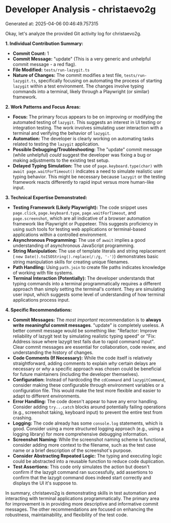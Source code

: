 # Developer Analysis - christaevo2g
Generated at: 2025-04-06 00:46:49.757315

Okay, let's analyze the provided Git activity log for christaevo2g.

**1. Individual Contribution Summary:**

*   **Commit Count:** 1
*   **Commit Message:** "update" (This is a very generic and unhelpful commit message - a red flag).
*   **File Modified:** `tests/run-lazygit.ts`
*   **Nature of Changes:** The commit modifies a test file, `tests/run-lazygit.ts`, specifically focusing on automating the process of starting `lazygit` within a test environment.  The changes involve typing commands into a terminal, likely through a Playwright (or similar) framework.

**2. Work Patterns and Focus Areas:**

*   **Focus:**  The primary focus appears to be on improving or modifying the automated testing of `lazygit`. This suggests an interest in UI testing or integration testing.  The work involves simulating user interaction with a terminal and verifying the behavior of `lazygit`.
*   **Automation:** The developer is clearly working on automating tasks related to testing the `lazygit` application.
*   **Possible Debugging/Troubleshooting:** The "update" commit message (while unhelpful) *could* suggest the developer was fixing a bug or making adjustments to the existing test setup.
*   **Delayed Typing Simulation:** The use of `page.keyboard.type(char)` with `await page.waitForTimeout()`  indicates a need to simulate realistic user typing behavior.  This might be necessary because `lazygit` or the testing framework reacts differently to rapid input versus more human-like input.

**3. Technical Expertise Demonstrated:**

*   **Testing Framework (Likely Playwright):**  The code snippet uses `page.click`, `page.keyboard.type`, `page.waitForTimeout`, and `page.screenshot`, which are all indicative of a browser automation framework like Playwright or Puppeteer. This suggests proficiency in using such tools for testing web applications or terminal-based applications within a controlled environment.
*   **Asynchronous Programming:** The use of `await` implies a good understanding of asynchronous JavaScript programming.
*   **String Manipulation:** The use of template literals and string replacement ( `new Date().toISOString().replace(/:/g, '-')`) demonstrates basic string manipulation skills for creating unique filenames.
*   **Path Handling:**  Using `path.join` to create file paths indicates knowledge of working with file systems.
*   **Terminal Interaction (Potentially):** The developer understands that typing commands into a terminal programmatically requires a different approach than simply setting the terminal's content. They are simulating user input, which suggests some level of understanding of how terminal applications process input.

**4. Specific Recommendations:**

*   **Commit Messages:**  The *most important* recommendation is to **always write meaningful commit messages**.  "update" is completely useless.  A better commit message would be something like:  "Refactor: Improve reliability of lazygit test by simulating realistic typing speed" or "Fix: Address issue where lazygit test fails due to rapid command input".  Clear commit messages are essential for collaboration, code review, and understanding the history of changes.
*   **Code Comments (If Necessary):**  While the code itself is relatively straightforward, adding comments to explain *why* certain delays are necessary or *why* a specific approach was chosen could be beneficial for future maintainers (including the developer themselves).
*   **Configuration:** Instead of hardcoding the `cdCommand` and `lazygitCommand`, consider making these configurable through environment variables or a configuration file. This would make the test more flexible and easier to adapt to different environments.
*   **Error Handling:**  The code doesn't appear to have any error handling.  Consider adding `try...catch` blocks around potentially failing operations (e.g., screenshot taking, keyboard input) to prevent the entire test from crashing.
*   **Logging:**  The code already has some `console.log` statements, which is good.  Consider using a more structured logging approach (e.g., using a logging library) for more comprehensive debugging information.
*   **Screenshot Naming:**  While the screenshot naming scheme is functional, consider adding more context to the filename, such as the test case name or a brief description of the screenshot's purpose.
*   **Consider Abstracting Repeated Logic:**  The typing and executing logic could be abstracted into a reusable function to reduce code duplication.
*   **Test Assertions:** This code only simulates the action but doesn't confirm if the lazygit command ran successfully, add assertions to confirm that the lazygit command does indeed start correctly and displays the UI it's suppose to.

In summary, christaevo2g is demonstrating skills in test automation and interacting with terminal applications programmatically. The primary area for improvement is in providing more descriptive and informative commit messages. The other recommendations are focused on enhancing the robustness, maintainability, and flexibility of the test code.

